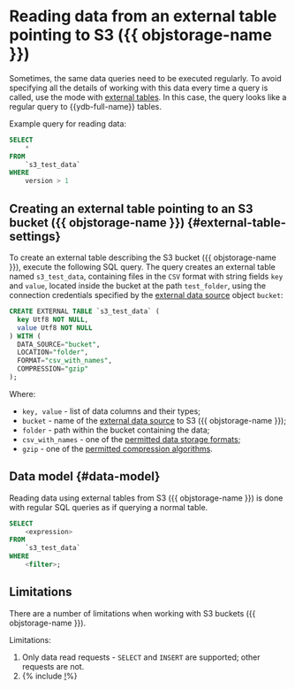 # Reading data from an external table pointing to S3 ({{ objstorage-name }})

Sometimes, the same data queries need to be executed regularly. To avoid specifying all the details of working with this data every time a query is called, use the mode with [external tables](../../datamodel/external_table.md). In this case, the query looks like a regular query to {{ydb-full-name}} tables.

Example query for reading data:

```sql
SELECT
    *
FROM
    `s3_test_data`
WHERE
    version > 1
```

## Creating an external table pointing to an S3 bucket ({{ objstorage-name }}) {#external-table-settings}

To create an external table describing the S3 bucket ({{ objstorage-name }}), execute the following SQL query. The query creates an external table named `s3_test_data`, containing files in the `CSV` format with string fields `key` and `value`, located inside the bucket at the path `test_folder`, using the connection credentials specified by the [external data source](../../datamodel/external_data_source.md) object `bucket`:

```sql
CREATE EXTERNAL TABLE `s3_test_data` (
  key Utf8 NOT NULL,
  value Utf8 NOT NULL
) WITH (
  DATA_SOURCE="bucket",
  LOCATION="folder",
  FORMAT="csv_with_names",
  COMPRESSION="gzip"
);
```

Where:
- `key, value` - list of data columns and their types;
- `bucket` - name of the [external data source](../../datamodel/external_data_source.md) to S3 ({{ objstorage-name }});
- `folder` - path within the bucket containing the data;
- `csv_with_names` - one of the [permitted data storage formats](formats.md);
- `gzip` - one of the [permitted compression algorithms](formats.md#compression).

## Data model {#data-model}

Reading data using external tables from S3 ({{ objstorage-name }}) is done with regular SQL queries as if querying a normal table.

```sql
SELECT
    <expression>
FROM
    `s3_test_data`
WHERE
    <filter>;
```

## Limitations

There are a number of limitations when working with S3 buckets ({{ objstorage-name }}).

Limitations:
1. Only data read requests - `SELECT` and `INSERT` are supported; other requests are not.
1. {% include [!](../_includes/datetime_limits.md)%}